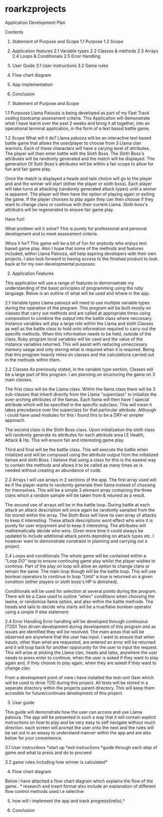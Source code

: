 # roarkzprojects
Application Development Plan

Contents
1. Statement of Purpose and Scope
  1.1 Purpose
  1.2 Scope
2. Application features
  2.1 Variable types
  2.2 Classes & methods
  2.3 Arrays
  2.4 Loops & Conditionals
  2.5 Error Handling
3. User Guide
  3.1 User instructions
  3.2 Game rules
4. Flow chart diagram
5. App implementation
6. Conclusion 

1. Statement of Purpose and Scope

1.1 Purpouse
Llama Palooza is being developed as part of my Fast Track coding bootcamp assessment criteria. This Application will demonstrate what I have learnt over the past 2 weeks and bring it all together, into an operational terminal application, in the form of a text based battle game.

1.2 Scope
What will it do? Llama palooza will be an interactive text based battle game that allows the user/player to choose
from 3 Llama clan warriors. Each of these characters will have a varying level of attributes. The player will then enter battle with the Sloth Boss. The Sloth Boss's attributes will be randomly generated and the match will be displayed. The generation Of Soth Boss's attributes will be within a fair scope to allow for fun and fair game play.

Once the match is displayed a heads and tails choice will go to the player and and the winner will start (either the player or sloth boss). Each player will take turns at attacking (randomly generated attack types) until a winner is apparent. The player will then have the option of playing again or exiting the game. If the player chooses to play again they can then choose if they want to change clans or continue with their current Llama. Sloth boss's attributrs will be regenerated to ensure fair game play.

Have fun!

What problem will it solve? This is purely for professional and personal development and to meet assessment criteria.

Whos it for? This game will be a bit of fun for anybody who enjoys text based game play. Also I hope that some of the methods and features included, within Llama Palooza, will help aspiring developers with their own projects. I also look forward to having access to the finished product to look back at for my own developmental purposes.

2. Application Features 

This application will use a range of features to demonsatrate my understanding of the basic principles of programming using the ruby language. Below is an outline of what will be used and where in the app.

2.1 Variable types
Llama palooza will need to use multiple variable types during the operation of the program. This program will be built mostly on classes that carry out methods and are called at appropriate times using composition to combine the output into the battle class where neccesary. Instance variables will play a large role within the Llama and sloth Classes as well as the battle class to hold onto information required to carry out the specific methods. When this information needs to be held, outside of the class, Ruby program local variables will be used and the value of the instance variables returned. This will assist with reducing unneccesary memory usage and only storing what is required when it is required. Being that this program heavily relies on classes and the calculations carried out in the methods within them.

2.2 Classes
As previously stated, in the variable type section, Classes will be a large part of this program. I am planning on structuring the game on 3 main classes. 

The first class will be the Llama class. Within the llama class there will be 3 sub-classes that inherit directly from the Llama "superclass" to initialize the over-arching attributes of the llamas. Each llama will then have 1 special attribute which will be specified in the specific subclass. This will mean it takes precedance over the superclass for that particular attribute. Although i could have used modules for this i found this to be a DRY-er simpler approach.

The second class is the Sloth Boss class. Upon initialization the sloth class will randomly generate its attributes for each attribute area I.E Health, Attack & Hp. This will ensure fair and interesting game play.

Third and final will be the battle class. This will execute the battle when initalized and will be composed using the attribute output from the initialized llamas and sloth Boss. I believe that using a class for this is the easiest way to contain the methods and allows it to be called as many times as is needed without creating an abundance of code.

2.3 Arrays
I will use arrays in 2 sections of the app. The first array used will be if the player wants to randomly generate their llama instead of choosing for themselves. This will be a simple 3 element array containing the three clans which a random sample will be taken from & retuned as a result.

The second use of arrays will be in the battle loop. During battle at each attack an attack description will once again be randomly sampled from the list stored within the array. The Sloth Boss will have its own array of attacks to keep it interesting. These attack descriptions wont effect who wins it is purely for user enjoyment and to keep it interesting. The attributes will mathematically decide who wins. Given more time it could always be updated to include additional attack points depnding on attack types etc. I however want to demonstrate constraint in planning and carrying out a project.

2.4 Loops and conditionals
The whole game will be contained within a "Loop DO" loop to ensure continuing game play whilst the player wishes to continue. Part of the play on loop will allow an option to change clans or remain the same. The main loop though will be the battle loop. This will use boolean operators to continue to loop "Until" a true is returned on a given condition (either players or sloth boss's HP is dimished).

Conditionals will be used for selection at several points during the program. There will be a Case used to outline "when" conditions when choosing the laama, or randomize llama option, and also within the battle methods. The heads and tails to decide who starts will be a true/false boolean operator using a simple if else statement. 

2.4 Error Handling
Error handling will be developed through continuous (TDD) Test dirven development during development of this program and as issues are identified they will be resolved. The main areas that will be observed are anywhere that the user has input. I want to ensure that when inputs, other than what are requested, are entered an error will be returned and it will loop back for another opporunity for the user to input the request. This will arise at picking the Llama clan, heads and tales, anywhere the user needs to press enter to continue, when the user is asked if they want to play again and, if they choose to play again, when they are asked if they want to change clan.

From a development point of view i have installed the test-unit Gem which will be used to drive TDD during this project. All tests will be stored in a seperate directory within the projects parent directory. This will keep them accesible for future/continues development of this project.

3. User guide

This guide will demonstrate how the user can access and use Llama palooza. The app will be presented in such a way that it will contain explicit instructions on how to play and be very easy to self navigate without much direction. each screen will prompt the user onto the next and the rules will be set out in an weasy to understand manner within the app and are also below for your convenience.

3.1 User instrucitons
*start up
*exit instructions
*guide through each step of game and what to press and do to proceed

3.2
game rules including how winner is calculated*

4. Flow chart diagram

Below i have attached a flow chart diagram which explains the flow of the game.. * research and insert format also include an explanation of different flow control methods used i.e selective 

5. how will i implement the app and track progress(trello).*

6. Conclusion

